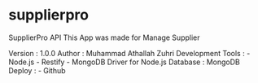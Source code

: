 # supplierpro
SupplierPro API 
This App was made for Manage Supplier 

Version : 1.0.0 Author : Muhammad Athallah Zuhri 
Development Tools : - Node.js - Restify - MongoDB Driver for Node.js Database : MongoDB 
Deploy : - Github
